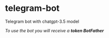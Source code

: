 # telegram-bot
Telegram bot with chatgpt-3.5 model

*To use the bot you will receive a **token BotFather***
